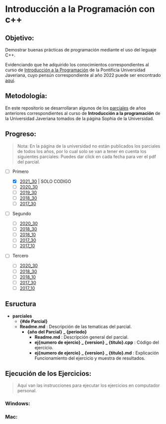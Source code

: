 # Introducción a la Programación con c++

## Objetivo:

Demostrar buenas prácticas de programación mediante el uso del leguaje C++.

Evidenciando que he adquirido los conocimientos correspondientes al curso de [Introducción a la Programación](https://sophia.javeriana.edu.co/programacion/node/297) de la Pontificia Universidad Javeriana, cuyo pensún correspondiente al año 2022 puede ser encontrado [aquí](https://sophia.javeriana.edu.co/programacion/sites/default/files/pdfSyllabus/Introduccion%20a%20la%20Programacion_2022_10%20.pdf).

## Metodología:

En este repositorio se desarrollaran algunos de los [parciales](https://sophia.javeriana.edu.co/programacion/parciales?anio_acad=All&field_periodo_academico_target_id=All&field_asignatura_target_id=14&field_numero_de_parcial_target_id=All) de años anteriores correspondientes al curso de **Introducción a la programación** de la Universidad Javeriana tomados de la página Sophia de la Universidad.

## Progreso:

> Nota: En la página de la universidad no están publicados los parciales de todos los años, por lo cual solo se van a tener en cuenta los siguientes parciales:
> Puedes dar click en cada fecha para ver el pdf del parcial.

- [ ] Primero

  - [x] [2021_30](https://github.com/danisshai/danisshai-programming-intro/tree/main/parciales/primero/2021_30) | SOLO CODIGO
  - [ ] [2020_30](https://github.com/danisshai/danisshai-programming-intro/tree/main/parciales/primero/2020_30)
  - [ ] [2019_30](https://github.com/danisshai/danisshai-programming-intro/tree/main/parciales/primero/2019_30)
  - [ ] [2018_30](https://github.com/danisshai/danisshai-programming-intro/tree/main/parciales/primero/2018_30)
  - [ ] [2017_30](https://github.com/danisshai/danisshai-programming-intro/tree/main/parciales/primero/2017_30)

- [ ] Segundo

  - [ ] [2020_30](https://github.com/danisshai/danisshai-programming-intro/tree/main/parciales/segundo/2020_30)
  - [ ] [2018_30](https://github.com/danisshai/danisshai-programming-intro/tree/main/parciales/segundo/2018_30)
  - [ ] [2018_10](https://github.com/danisshai/danisshai-programming-intro/tree/main/parciales/segundo/2018_10)
  - [ ] [2017_30](https://github.com/danisshai/danisshai-programming-intro/tree/main/parciales/segundo/2017_30)
  - [ ] [2017_10](https://github.com/danisshai/danisshai-programming-intro/tree/main/parciales/segundo/2017_10)

- [ ] Tercero
  - [ ] [2020_30](https://github.com/danisshai/danisshai-programming-intro/tree/main/parciales/tercero/2020_30)
  - [ ] [2018_30](https://github.com/danisshai/danisshai-programming-intro/tree/main/parciales/tercero/2018_30)
  - [ ] [2018_10](https://github.com/danisshai/danisshai-programming-intro/tree/main/parciales/tercero/2018_10)
  - [ ] [2017_30](https://github.com/danisshai/danisshai-programming-intro/tree/main/parciales/tercero/2017_30)
  - [ ] [2017_10](https://github.com/danisshai/danisshai-programming-intro/tree/main/parciales/tercero/2017_10)

## Esructura

- **parciales**
  - **{#de Parcial}**
  - **Readme.md** : Descripción de las tematicas del parcial.
    - **{año del Parcial} \_ {periodo}**
      - **Readme.md** : Descripción general del parcial.
      - **ej{numero de ejercio} _ {version} _ {titulo}.cpp** : Código del ejercicio.
      - **ej{numero de ejercio} _ {version} _ {titulo}.md** : Explicación Funcionamiento del ejercicio y muestra de resultados.

## Ejecución de los Ejercicios:

> Aquí van las instrucciones para ejecutar los ejercicios en computador personal.

### Windows:

### Mac:
